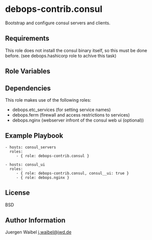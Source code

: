 debops-contrib.consul
=====================

Bootstrap and configure consul servers and clients. 

Requirements
------------

This role does not install the consul binary itself, so this must be done before. (see debops.hashicorp role to achive this task)

Role Variables
--------------


Dependencies
------------

This role makes use of the following roles:

  - debops.etc_services (for setting service names)
  - debops.ferm 		(firewall and access restrictions to services)
  - debops.nginx 		(webserver infront of the consul web ui (optional))

Example Playbook
----------------


    - hosts: consul_servers
      roles:
         - { role: debops-contrib.consul }

    - hosts: consul_ui
      roles:
         - { role: debops-contrib.consul, consul__ui: true }
         - { role: debops.nginx }


License
-------

BSD

Author Information
------------------

Juergen Waibel <j.waibel@jwd.de>
